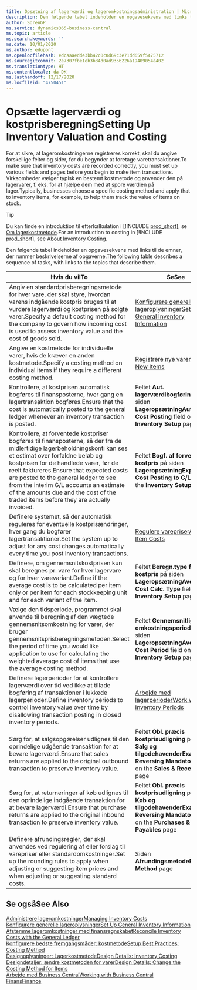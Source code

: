 ```yaml
---
title: Opsætning af lagerværdi og lageromkostningsadministration | Microsoft Docs
description: Den følgende tabel indeholder en opgavesekvens med links til de emner, der rummer beskrivelserne af opgaverne.
author: SorenGP
ms.service: dynamics365-business-central
ms.topic: article
ms.search.keywords: ''
ms.date: 10/01/2020
ms.author: edupont
ms.openlocfilehash: edcaaaedde3bb42c0c0d69c3e71dd659f5475712
ms.sourcegitcommit: 2e7307fbe1eb3b34d0ad9356226a19409054a402
ms.translationtype: HT
ms.contentlocale: da-DK
ms.lasthandoff: 12/17/2020
ms.locfileid: "4750451"
---
```

# <a name="setting-up-inventory-valuation-and-costing"></a><span data-ttu-id="9113c-103">Opsætte lagerværdi og kostprisberegning</span><span class="sxs-lookup"><span data-stu-id="9113c-103">Setting Up Inventory Valuation and Costing</span></span>

<span data-ttu-id="9113c-104">For at sikre, at lageromkostningerne registreres korrekt, skal du angive forskellige felter og sider, før du begynder at foretage varetransaktioner.</span><span class="sxs-lookup"><span data-stu-id="9113c-104">To make sure that inventory costs are recorded correctly, you must set up various fields and pages before you begin to make item transactions.</span></span> <span data-ttu-id="9113c-105">Virksomheder vælger typisk en bestemt kostmetode og anvender den på lagervarer, f. eks. for at hjælpe dem med at spore værdien på lager.</span><span class="sxs-lookup"><span data-stu-id="9113c-105">Typically, businesses choose a specific costing method and apply that to inventory items, for example, to help them track the value of items on stock.</span></span>  

> [!TIP]
> <span data-ttu-id="9113c-106">Du kan finde en introduktion til efterkalkulation i [!INCLUDE [prod_short](includes/prod_short.md)], se [Om lagerkostmetode](finance-learn-about-costing.md).</span><span class="sxs-lookup"><span data-stu-id="9113c-106">For an introduction to costing in [!INCLUDE [prod_short](includes/prod_short.md)], see [About Inventory Costing](finance-learn-about-costing.md).</span></span>

<span data-ttu-id="9113c-107">Den følgende tabel indeholder en opgavesekvens med links til de emner, der rummer beskrivelserne af opgaverne.</span><span class="sxs-lookup"><span data-stu-id="9113c-107">The following table describes a sequence of tasks, with links to the topics that describe them.</span></span>

|<span data-ttu-id="9113c-108">**Hvis du vil**</span><span class="sxs-lookup"><span data-stu-id="9113c-108">**To**</span></span>|<span data-ttu-id="9113c-109">**Se**</span><span class="sxs-lookup"><span data-stu-id="9113c-109">**See**</span></span>|  
|------------|-------------|
|<span data-ttu-id="9113c-110">Angiv en standardprisberegningsmetode for hver vare, der skal styre, hvordan varens indgående kostpris bruges til at vurdere lagerværdi og kostprisen på solgte varer.</span><span class="sxs-lookup"><span data-stu-id="9113c-110">Specify a default costing method for the company to govern how incoming cost is used to assess inventory value and the cost of goods sold.</span></span>|[<span data-ttu-id="9113c-111">Konfigurere generelle lageroplysninger</span><span class="sxs-lookup"><span data-stu-id="9113c-111">Set Up General Inventory Information</span></span>](inventory-how-setup-general.md)|  
|<span data-ttu-id="9113c-112">Angive en kostmetode for individuelle varer, hvis de kræver en anden kostmetode.</span><span class="sxs-lookup"><span data-stu-id="9113c-112">Specify a costing method on individual items if they require a different costing method.</span></span>|[<span data-ttu-id="9113c-113">Registrere nye varer</span><span class="sxs-lookup"><span data-stu-id="9113c-113">Register New Items</span></span>](inventory-how-register-new-items.md)|  
|<span data-ttu-id="9113c-114">Kontrollere, at kostprisen automatisk bogføres til finansposterne, hver gang en lagertransaktion bogføres.</span><span class="sxs-lookup"><span data-stu-id="9113c-114">Ensure that the cost is automatically posted to the general ledger whenever an inventory transaction is posted.</span></span>|<span data-ttu-id="9113c-115">Feltet **Aut. lagerværdibogføring** på siden **Lageropsætning**</span><span class="sxs-lookup"><span data-stu-id="9113c-115">**Automatic Cost Posting** field on the **Inventory Setup** page</span></span>|  
|<span data-ttu-id="9113c-116">Kontrollere, at forventede kostpriser bogføres til finansposterne, så der fra de midlertidige lagerbeholdningskonti kan ses et estimat over forfaldne beløb og kostprisen for de handlede varer, før de reelt faktureres.</span><span class="sxs-lookup"><span data-stu-id="9113c-116">Ensure that expected costs are posted to the general ledger to see from the interim G/L accounts an estimate of the amounts due and the cost of the traded items before they are actually invoiced.</span></span>|<span data-ttu-id="9113c-117">Feltet **Bogf. af forventet kostpris** på siden **Lageropsætning**</span><span class="sxs-lookup"><span data-stu-id="9113c-117">**Expected Cost Posting to G/L** field on the **Inventory Setup** page</span></span>|  
|<span data-ttu-id="9113c-118">Definere systemet, så der automatisk reguleres for eventuelle kostprisændringer, hver gang du bogfører lagertransaktioner.</span><span class="sxs-lookup"><span data-stu-id="9113c-118">Set the system up to adjust for any cost changes automatically every time you post inventory transactions.</span></span>|[<span data-ttu-id="9113c-119">Regulere varepriser</span><span class="sxs-lookup"><span data-stu-id="9113c-119">Adjust Item Costs</span></span>](inventory-how-adjust-item-costs.md)|  
|<span data-ttu-id="9113c-120">Definere, om gennemsnitskostprisen kun skal beregnes pr. vare for hver lagervare og for hver varevariant.</span><span class="sxs-lookup"><span data-stu-id="9113c-120">Define if the average cost is to be calculated per item only or per item for each stockkeeping unit and for each variant of the item.</span></span>|<span data-ttu-id="9113c-121">Feltet **Beregn.type for gnsn. kostpris** på siden **Lageropsætning**</span><span class="sxs-lookup"><span data-stu-id="9113c-121">**Average Cost Calc. Type** field on the **Inventory Setup** page</span></span>|  
|<span data-ttu-id="9113c-122">Vælge den tidsperiode, programmet skal anvende til beregning af den vægtede gennemsnitsomkostning for varer, der bruger gennemsnitsprisberegningsmetoden.</span><span class="sxs-lookup"><span data-stu-id="9113c-122">Select the period of time you would like application to use for calculating the weighted average cost of items that use the average costing method.</span></span>|<span data-ttu-id="9113c-123">Feltet **Gennemsnitlig omkostningsperiode** på siden **Lageropsætning**</span><span class="sxs-lookup"><span data-stu-id="9113c-123">**Average Cost Period** field on the **Inventory Setup** page</span></span>|  
|<span data-ttu-id="9113c-124">Definere lagerperioder for at kontrollere lagerværdi over tid ved ikke at tillade bogføring af transaktioner i lukkede lagerperioder.</span><span class="sxs-lookup"><span data-stu-id="9113c-124">Define inventory periods to control inventory value over time by disallowing transaction posting in closed inventory periods.</span></span>|[<span data-ttu-id="9113c-125">Arbejde med lagerperioder</span><span class="sxs-lookup"><span data-stu-id="9113c-125">Work with Inventory Periods</span></span>](finance-how-to-work-with-inventory-periods.md)|  
|<span data-ttu-id="9113c-126">Sørg for, at salgsopgørelser udlignes til den oprindelige udgående transaktion for at bevare lagerværdi.</span><span class="sxs-lookup"><span data-stu-id="9113c-126">Ensure that sales returns are applied to the original outbound transaction to preserve inventory value.</span></span>|<span data-ttu-id="9113c-127">Feltet **Obl. præcis kostprisudligning** på siden **Salg og tilgodehavender**</span><span class="sxs-lookup"><span data-stu-id="9113c-127">**Exact Cost Reversing Mandatory** field on the **Sales & Receivables** page</span></span>|  
|<span data-ttu-id="9113c-128">Sørg for, at returneringer af køb udlignes til den oprindelige indgående transaktion for at bevare lagerværdi.</span><span class="sxs-lookup"><span data-stu-id="9113c-128">Ensure that purchase returns are applied to the original inbound transaction to preserve inventory value.</span></span>|<span data-ttu-id="9113c-129">Feltet **Obl. præcis kostprisudligning** på siden **Køb og tilgodehavender**</span><span class="sxs-lookup"><span data-stu-id="9113c-129">**Exact Cost Reversing Mandatory** field on the **Purchases & Payables** page</span></span>|
|<span data-ttu-id="9113c-130">Definere afrundingsregler, der skal anvendes ved regulering af eller forslag til varepriser eller standardomkostninger.</span><span class="sxs-lookup"><span data-stu-id="9113c-130">Set up the rounding rules to apply when adjusting or suggesting item prices and when adjusting or suggesting standard costs.</span></span>|<span data-ttu-id="9113c-131">Siden **Afrundingsmetode**</span><span class="sxs-lookup"><span data-stu-id="9113c-131">**Rounding Method** page</span></span>|  

## <a name="see-also"></a><span data-ttu-id="9113c-132">Se også</span><span class="sxs-lookup"><span data-stu-id="9113c-132">See Also</span></span>

[<span data-ttu-id="9113c-133">Administrere lageromkostninger</span><span class="sxs-lookup"><span data-stu-id="9113c-133">Managing Inventory Costs</span></span>](finance-manage-inventory-costs.md)  
[<span data-ttu-id="9113c-134">Konfigurere generelle lageroplysninger</span><span class="sxs-lookup"><span data-stu-id="9113c-134">Set Up General Inventory Information</span></span>](inventory-how-setup-general.md)  
[<span data-ttu-id="9113c-135">Afstemme lageromkostninger med finansregnskabet</span><span class="sxs-lookup"><span data-stu-id="9113c-135">Reconcile Inventory Costs with the General Ledger</span></span>](finance-how-to-post-inventory-costs-to-the-general-ledger.md)  
[<span data-ttu-id="9113c-136">Konfigurere bedste fremgangsmåder: kostmetode</span><span class="sxs-lookup"><span data-stu-id="9113c-136">Setup Best Practices: Costing Method</span></span>](setup-best-practices-costing-method.md)  
[<span data-ttu-id="9113c-137">Designoplysninger: Lagerkostmetode</span><span class="sxs-lookup"><span data-stu-id="9113c-137">Design Details: Inventory Costing</span></span>](design-details-inventory-costing.md)  
[<span data-ttu-id="9113c-138">Designdetaljer: ændre kostmetoden for varer</span><span class="sxs-lookup"><span data-stu-id="9113c-138">Design Details: Change the Costing Method for Items</span></span>](design-details-changing-costing-methods.md)  
[<span data-ttu-id="9113c-139">Arbejde med Business Central</span><span class="sxs-lookup"><span data-stu-id="9113c-139">Working with Business Central</span></span>](ui-work-product.md)  
[<span data-ttu-id="9113c-140">Finans</span><span class="sxs-lookup"><span data-stu-id="9113c-140">Finance</span></span>](finance.md)  
